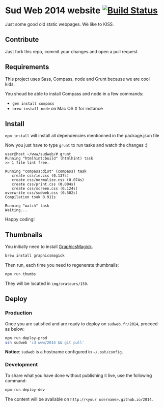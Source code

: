 # Sud Web 2014 website [![Build Status](https://travis-ci.org/sudweb/2014.png?branch=master)](https://travis-ci.org/sudweb/2014)


Just some good old static webpages. We like to KISS.

## Contribute

Just fork this repo, commit your changes and open a pull request.

## Requirements

This project uses Sass, Compass, node and Grunt because we are cool kids.

You shoud be able to install Compass and node in a few commands:

* `gem install compass`
* `brew install node` on Mac OS X for instance

## Install

`npm install` will install all dependencies mentionned in the package.json file

Now you just have to type `grunt` to run tasks and watch the changes :)

```
user@host ~/www/sudweb/# grunt
Running "htmlhint:build" (htmlhint) task
>> 1 file lint free.

Running "compass:dist" (compass) task
   create css/ie.css (0.137s)
   create css/normalize.css (0.074s)
   create css/print.css (0.004s)
   create css/screen.css (0.124s)
overwrite css/sudweb.css (0.502s)
Compilation took 0.911s

Running "watch" task
Waiting...
```

Happy coding!

## Thumbnails

You initially need to install [GraphicsMagick](http://www.graphicsmagick.org).

```bash
brew install graphicsmagick
```

Then run, each time you need to regenerate thumbnails:

```bash
npm run thumbs
```

They will be located in `img/orateurs/150`.

## Deploy

### Production

Once you are satisfied and are ready to deploy on `sudweb.fr/2014`, proceed as below:

```bash
npm run deploy-prod
ssh sudweb 'cd www/2014 && git pull'
```

**Notice**: `sudweb` is a hostname configured in `~/.ssh/config`.

### Development

To share what you have done without publishing it live, use the following command:

```bash
npm run deploy-dev
```

The content will be available on `http://<your username>.github.io/2014`.
